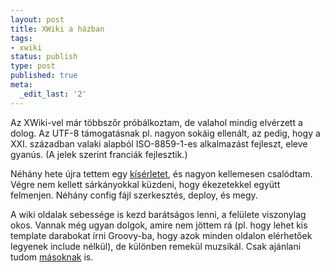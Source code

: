 ```yaml
---
layout: post
title: XWiki a házban
tags:
- xwiki
status: publish
type: post
published: true
meta:
  _edit_last: '2'
---
```

Az XWiki-vel már többszőr próbálkoztam, de valahol mindig elvérzett a dolog. Az UTF-8 támogatásnak pl. nagyon sokáig ellenált, az pedig, hogy a XXI. században valaki alapból ISO-8859-1-es alkalmazást fejleszt, eleve gyanús. (A jelek szerint franciák fejlesztik.)

Néhány hete újra tettem egy <a href="http://anzix.net:8080/xwiki">kísérletet</a>, és nagyon kellemesen csalódtam. Végre nem kellett sárkányokkal küzdeni, hogy ékezetekkel együtt felmenjen. Néhány config fájl szerkesztés, deploy, és megy.

A wiki oldalak sebessége is kezd barátságos lenni, a felülete viszonylag okos. Vannak még ugyan dolgok, amire nem jöttem rá (pl. hogy lehet kis template darabokat írni Groovy-ba, hogy azok minden oldalon elérhetőek legyenek include nélkül), de különben remekül muzsikál. Csak ajánlani tudom <a href="http://jhacks.anzx.net">másoknak</a> is.

